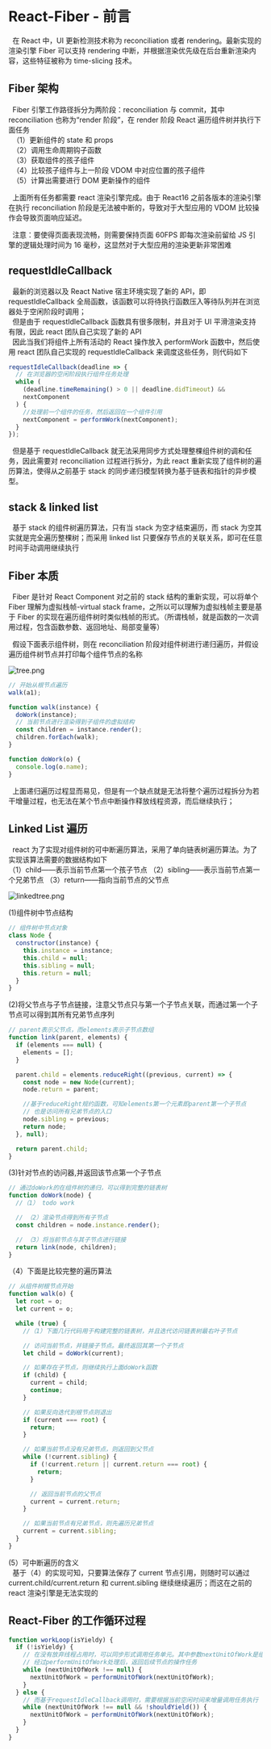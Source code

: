 # React-Fiber - 前言

&nbsp;&nbsp;在 React 中，UI 更新检测技术称为 reconciliation 或者 rendering。最新实现的渲染引擎 Fiber 可以支持 rendering 中断，并根据渲染优先级在后台重新渲染内容，这些特征被称为 time-slicing 技术。

## Fiber 架构

&nbsp;&nbsp;Fiber 引擎工作路径拆分为两阶段：reconciliation 与 commit，其中 reconciliation 也称为“render 阶段”，在 render 阶段 React 遍历组件树并执行下面任务  
&nbsp;&nbsp;（1）更新组件的 state 和 props  
&nbsp;&nbsp;（2）调用生命周期钩子函数  
&nbsp;&nbsp;（3）获取组件的孩子组件  
&nbsp;&nbsp;（4）比较孩子组件与上一阶段 VDOM 中对应位置的孩子组件  
&nbsp;&nbsp;（5）计算出需要进行 DOM 更新操作的组件

&nbsp;&nbsp;上面所有任务都需要 react 渲染引擎完成。由于 React16 之前各版本的渲染引擎在执行 reconciliation 阶段是无法被中断的，导致对于大型应用的 VDOM 比较操作会导致页面响应延迟。

&nbsp;&nbsp;注意：要使得页面表现流畅，则需要保持页面 60FPS 即每次渲染前留给 JS 引擎的逻辑处理时间为 16 毫秒，这显然对于大型应用的渲染更新非常困难

## requestIdleCallback

&nbsp;&nbsp;最新的浏览器以及 React Native 宿主环境实现了新的 API，即 requestIdleCallback 全局函数，该函数可以将待执行函数压入等待队列并在浏览器处于空闲阶段时调用；  
&nbsp;&nbsp;但是由于 requestIdleCallback 函数具有很多限制，并且对于 UI 平滑渲染支持有限，因此 react 团队自己实现了新的 API  
&nbsp;&nbsp;因此当我们将组件上所有活动的 React 操作放入 performWork 函数中，然后使用 react 团队自己实现的 requestIdleCallback 来调度这些任务，则代码如下

```js
requestIdleCallback(deadline => {
  // 在浏览器的空闲阶段执行组件任务处理
  while (
    (deadline.timeRemaining() > 0 || deadline.didTimeout) &&
    nextComponent
  ) {
    //处理前一个组件的任务，然后返回在一个组件引用
    nextComponent = performWork(nextComponent);
  }
});
```

&nbsp;&nbsp;但是基于 requestIdleCallback 就无法采用同步方式处理整棵组件树的调和任务，因此需要对 reconciliation 过程进行拆分，为此 react 重新实现了组件树的遍历算法，使得从之前基于 stack 的同步递归模型转换为基于链表和指针的异步模型。

## stack & linked list

&nbsp;&nbsp;基于 stack 的组件树遍历算法，只有当 stack 为空才结束遍历，而 stack 为空其实就是完全遍历整棵树；而采用 linked list 只要保存节点的关联关系，即可在任意时间手动调用继续执行

## Fiber 本质

&nbsp;&nbsp;Fiber 是针对 React Component 对之前的 stack 结构的重新实现，可以将单个 Fiber 理解为虚拟栈帧-virtual stack frame，之所以可以理解为虚拟栈帧主要是基于 Fiber 的实现在遍历组件树时类似栈帧的形式。（所谓栈帧，就是函数的一次调用过程，包含函数参数、返回地址、局部变量等）

&nbsp;&nbsp;假设下面表示组件树，则在 reconciliation 阶段对组件树进行递归遍历，并假设遍历组件树节点并打印每个组件节点的名称

![tree.png](images/tree.png)

```js
// 开始从根节点遍历
walk(a1);

function walk(instance) {
  doWork(instance);
  // 当前节点进行渲染得到子组件的虚拟结构
  const children = instance.render();
  children.forEach(walk);
}

function doWork(o) {
  console.log(o.name);
}
```

&nbsp;&nbsp;上面递归遍历过程显而易见，但是有一个缺点就是无法将整个遍历过程拆分为若干增量过程，也无法在某个节点中断操作释放线程资源，而后继续执行；

## Linked List 遍历

&nbsp;&nbsp;react 为了实现对组件树的可中断遍历算法，采用了单向链表树遍历算法。为了实现该算法需要的数据结构如下  
（1）child——表示当前节点第一个孩子节点
（2）sibling——表示当前节点第一个兄弟节点
（3）return——指向当前节点的父节点

![linkedtree.png](images/linkedTree.png)

(1)组件树中节点结构

```js
// 组件树中节点对象
class Node {
  constructor(instance) {
    this.instance = instance;
    this.child = null;
    this.sibling = null;
    this.return = null;
  }
}
```

(2)将父节点与子节点链接，注意父节点只与第一个子节点关联，而通过第一个子节点可以得到其所有兄弟节点序列

```js
// parent表示父节点，而elements表示子节点数组
function link(parent, elements) {
  if (elements === null) {
    elements = [];
  }

  parent.child = elements.reduceRight((previous, current) => {
    const node = new Node(current);
    node.return = parent;

    //基于reduceRight规约函数，可知elements第一个元素即parent第一个子节点
    // 也是访问所有兄弟节点的入口
    node.sibling = previous;
    return node;
  }, null);

  return parent.child;
}
```

(3)针对节点的访问器,并返回该节点第一个子节点

```js
// 通过doWork的在组件树的递归，可以得到完整的链表树
function doWork(node) {
  //（1） todo work

  // （2）渲染节点得到所有子节点
  const children = node.instance.render();

  // （3）将当前节点与其子节点进行链接
  return link(node, children);
}
```

（4）下面是比较完整的遍历算法

```js
// 从组件树根节点开始
function walk(o) {
  let root = o;
  let current = o;

  while (true) {
    //（1）下面几行代码用于构建完整的链表树，并且迭代访问链表树最右叶子节点

    // 访问当前节点，并链接子节点。最终返回其第一个子节点
    let child = doWork(current);

    // 如果存在子节点，则继续执行上面doWork函数
    if (child) {
      current = child;
      continue;
    }

    // 如果反向迭代到根节点则退出
    if (current === root) {
      return;
    }

    // 如果当前节点没有兄弟节点，则返回到父节点
    while (!current.sibling) {
      if (!current.return || current.return === root) {
        return;
      }

      // 返回当前节点的父节点
      current = current.return;
    }

    // 如果当前节点有兄弟节点，则先遍历兄弟节点
    current = current.sibling;
  }
}
```

(5）可中断遍历的含义  
&nbsp;&nbsp;基于（4）的实现可知，只要算法保存了 current 节点引用，则随时可以通过 current.child/current.return 和 current.sibling 继续继续遍历；而这在之前的 react 渲染引擎是无法实现的

## React-Fiber 的工作循环过程

```js
function workLoop(isYieldy) {
  if (!isYieldy) {
    // 在没有放弃线程占用时，可以同步形式调用任务单元。其中参数nextUnitOfWork是组件树中特定节点的一组操作任务；并且nextUnitOfWork就是（4）的current引用
    // 经过performUnitOfWork处理后，返回后续节点的操作任务
    while (nextUnitOfWork !== null) {
      nextUnitOfWork = performUnitOfWork(nextUnitOfWork);
    }
  } else {
    // 而基于requestIdleCallback调用时，需要根据当前空闲时间来增量调用任务执行
    while (nextUnitOfWork !== null && !shouldYield()) {
      nextUnitOfWork = performUnitOfWork(nextUnitOfWork);
    }
  }
}
```
